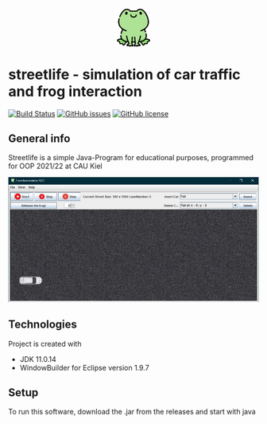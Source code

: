 <p align= "center">
  <img     
       style= "display: block; 
           margin-left: auto;
           margin-right: auto;
           width: 15%;"
       src= https://github.com/baschi29/streetlife/blob/master/images/frog.png 
       alt="frog icon" 
       width="200">
  </img>
</p>

# streetlife - simulation of car traffic and frog interaction
[![Build Status](https://github.com/baschi29/streetlife/actions/workflows/build-workflow.yml/badge.svg?branch=master)](https://github.com/baschi29/streetlife/actions/workflows/build-workflow.yml)
[![GitHub issues](https://img.shields.io/github/issues/baschi29/streetlife)](https://github.com/baschi29/streetlife/issues)
[![GitHub license](https://img.shields.io/github/license/baschi29/streetlife)](https://github.com/baschi29/streetlife/blob/master/LICENSE)

## General info
Streetlife is a simple Java-Program for educational purposes, programmed for OOP 2021/22 at CAU Kiel

![Screenshot main window](https://github.com/baschi29/streetlife/blob/master/images/scshot_mainframe.JPG)

## Technologies
Project is created with
* JDK 11.0.14
* WindowBuilder for Eclipse version 1.9.7

## Setup
To run this software, download the .jar from the releases and start with java


